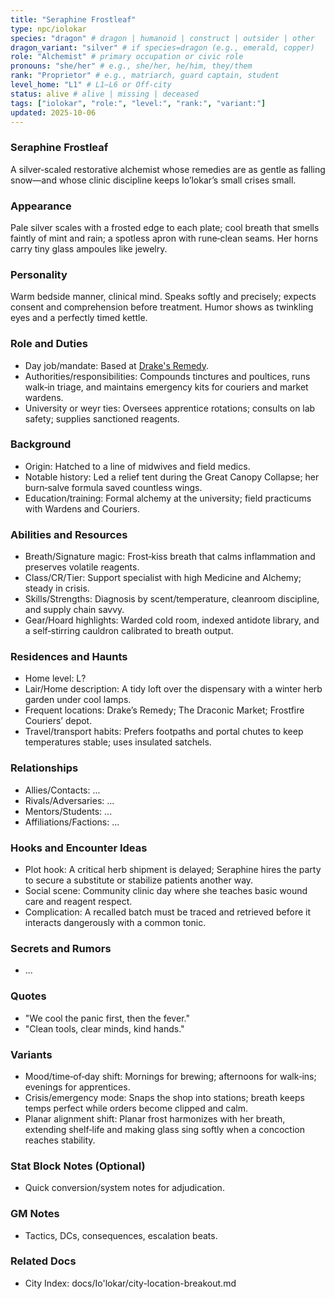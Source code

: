```yaml
---
title: "Seraphine Frostleaf"
type: npc/iolokar
species: "dragon" # dragon | humanoid | construct | outsider | other
dragon_variant: "silver" # if species=dragon (e.g., emerald, copper)
role: "Alchemist" # primary occupation or civic role
pronouns: "she/her" # e.g., she/her, he/him, they/them
rank: "Proprietor" # e.g., matriarch, guard captain, student
level_home: "L1" # L1–L6 or Off‑city
status: alive # alive | missing | deceased
tags: ["iolokar", "role:", "level:", "rank:", "variant:"]
updated: 2025-10-06
---
```

### Seraphine Frostleaf

A silver‑scaled restorative alchemist whose remedies are as gentle as falling snow—and whose clinic discipline keeps Io’lokar’s small crises small.

### Appearance

Pale silver scales with a frosted edge to each plate; cool breath that smells faintly of mint and rain; a spotless apron with rune‑clean seams. Her horns carry tiny glass ampoules like jewelry.

### Personality

Warm bedside manner, clinical mind. Speaks softly and precisely; expects consent and comprehension before treatment. Humor shows as twinkling eyes and a perfectly timed kettle.

### Role and Duties

- Day job/mandate: Based at [Drake's Remedy](docs/Io'lokar/Locations/drakes-remedy.md).
- Authorities/responsibilities: Compounds tinctures and poultices, runs walk‑in triage, and maintains emergency kits for couriers and market wardens.
- University or weyr ties: Oversees apprentice rotations; consults on lab safety; supplies sanctioned reagents.

### Background

- Origin: Hatched to a line of midwives and field medics.
- Notable history: Led a relief tent during the Great Canopy Collapse; her burn‑salve formula saved countless wings.
- Education/training: Formal alchemy at the university; field practicums with Wardens and Couriers.

### Abilities and Resources

- Breath/Signature magic: Frost‑kiss breath that calms inflammation and preserves volatile reagents.
- Class/CR/Tier: Support specialist with high Medicine and Alchemy; steady in crisis.
- Skills/Strengths: Diagnosis by scent/temperature, cleanroom discipline, and supply chain savvy.
- Gear/Hoard highlights: Warded cold room, indexed antidote library, and a self‑stirring cauldron calibrated to breath output.

### Residences and Haunts

- Home level: L?
- Lair/Home description: A tidy loft over the dispensary with a winter herb garden under cool lamps.
- Frequent locations: Drake’s Remedy; The Draconic Market; Frostfire Couriers’ depot.
- Travel/transport habits: Prefers footpaths and portal chutes to keep temperatures stable; uses insulated satchels.

### Relationships

- Allies/Contacts: ...
- Rivals/Adversaries: ...
- Mentors/Students: ...
- Affiliations/Factions: ...

### Hooks and Encounter Ideas

- Plot hook: A critical herb shipment is delayed; Seraphine hires the party to secure a substitute or stabilize patients another way.
- Social scene: Community clinic day where she teaches basic wound care and reagent respect.
- Complication: A recalled batch must be traced and retrieved before it interacts dangerously with a common tonic.

### Secrets and Rumors

- ...

### Quotes

- "We cool the panic first, then the fever."
- "Clean tools, clear minds, kind hands."

### Variants

- Mood/time‑of‑day shift: Mornings for brewing; afternoons for walk‑ins; evenings for apprentices.
- Crisis/emergency mode: Snaps the shop into stations; breath keeps temps perfect while orders become clipped and calm.
- Planar alignment shift: Planar frost harmonizes with her breath, extending shelf‑life and making glass sing softly when a concoction reaches stability.

### Stat Block Notes (Optional)

- Quick conversion/system notes for adjudication.

### GM Notes

- Tactics, DCs, consequences, escalation beats.

### Related Docs

- City Index: docs/Io'lokar/city-location-breakout.md
